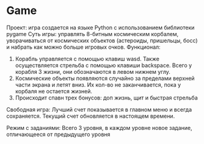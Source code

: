 # Game
Проект: игра создается на языке Python с использованием библиотеки pygame
Суть игры: управлять 8-битным космическим корбалем, уворачиваться от космических объектов (астероиды, пришельцы, босс) и набрать как можно больше игровых очков.
Функционал: 
1) Корабль управляется с помощью клавиш wasd. Также осуществляется стрельба с помощью клавиши backspace. Всего у корабля 3 жизни, они обозначаются в левом нижнем углу.
2) Космические объекты появляются случайно за пределами верхней части экрана и летят вниз. Их кол-во не заканчивается, пока у корбаля не остается жизней.
3) Происходит спавн трех бонусов: доп жизнь, щит и быстрая стрельба

Свободная игра:
Лучший счет показывается в главном меню и всегда сохраняется. Текущий счет обновляется в настоящем времени.

Режим с заданиями:
Всего 3 уровня, в каждом уровне новое задание, отличающееся от предыдущего уровня
   
   
